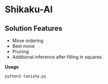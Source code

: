 # Shikaku-AI
## Solution Features 
* Move ordering
* Best move
* Pruning
* Additional inference after filling in squares. 

**Usage**
```
python3 tanisha.py
```
